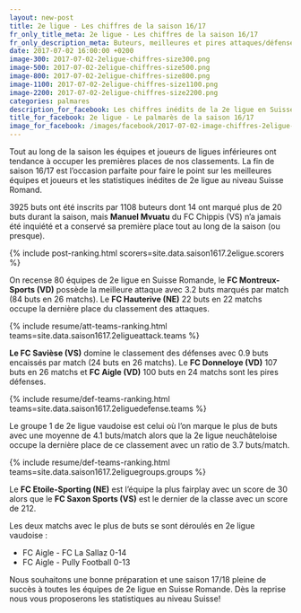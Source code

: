 ```yaml
---
layout: new-post
title: 2e ligue - Les chiffres de la saison 16/17
fr_only_title_meta: 2e ligue - Les chiffres de la saison 16/17
fr_only_description_meta: Buteurs, meilleures et pires attaques/défenses, les matchs spéctaculaires - les chiffres inédits de la 2e ligue en Suisse Romande
date: 2017-07-02 16:00:00 +0200
image-300: 2017-07-02-2eligue-chiffres-size300.png
image-500: 2017-07-02-2eligue-chiffres-size500.png
image-800: 2017-07-02-2eligue-chiffres-size800.png
image-1100: 2017-07-02-2eligue-chiffres-size1100.png
image-2200: 2017-07-02-2eligue-chiffres-size2200.png
categories: palmares
description_for_facebook: Les chiffres inédits de la 2e ligue en Suisse romande
title_for_facebook: 2e ligue - Le palmarès de la saison 16/17
image_for_facebook: /images/facebook/2017-07-02-image-chiffres-2eligue-facebook.png
---
```

Tout au long de la saison les équipes et joueurs de ligues inférieures ont tendance à occuper les premières places de nos classements. La fin de saison 16/17 est l’occasion parfaite pour faire le point sur les meilleures équipes et joueurs et les statistiques inédites de 2e ligue au niveau Suisse Romand.

3925 buts ont été inscrits par 1108 buteurs dont 14 ont marqué plus de 20 buts durant la saison, mais __Manuel Mvuatu__ du FC Chippis (VS) n’a jamais été inquiété et a conservé sa première place tout au long de la saison (ou presque).

{% include post-ranking.html scorers=site.data.saison1617.2eligue.scorers %}

On recense 80 équipes de 2e ligue en Suisse Romande, le __FC Montreux-Sports (VD)__ possède la meilleure attaque avec 3.2 buts marqués par match (84 buts en 26 matchs). Le __FC Hauterive (NE)__ 22 buts en 22 matchs occupe la dernière place du classement des attaques.

{% include resume/att-teams-ranking.html teams=site.data.saison1617.2eligueattack.teams %}

__Le FC Savièse (VS)__ domine le classement des défenses avec 0.9 buts encaissés par match (24 buts en 26 matchs). Le __FC Donneloye (VD)__ 107 buts en 26 matchs et __FC Aigle (VD)__ 100 buts en 24 matchs sont les pires défenses.

{% include resume/def-teams-ranking.html teams=site.data.saison1617.2eliguedefense.teams %}

Le groupe 1 de 2e ligue vaudoise est celui où l’on marque le plus de buts avec une moyenne de 4.1 buts/match alors que la 2e ligue neuchâteloise occupe la dernière place de ce classement avec un ratio de 3.7 buts/match.

{% include resume/def-teams-ranking.html teams=site.data.saison1617.2eliguegroups.groups %}

Le __FC Etoile-Sporting (NE)__ est l’équipe la plus fairplay avec un score de 30 alors que le __FC Saxon Sports (VS)__ est le dernier de la classe avec un score de 212.

Les deux matchs avec le plus de buts se sont déroulés en 2e ligue vaudoise :

* FC Aigle - FC La Sallaz 0-14
* FC Aigle - Pully Football 0-13

Nous souhaitons une bonne préparation et une saison 17/18 pleine de succès à toutes les équipes de 2e ligue en Suisse Romande. Dès la reprise nous vous proposerons les statistiques au niveau Suisse!